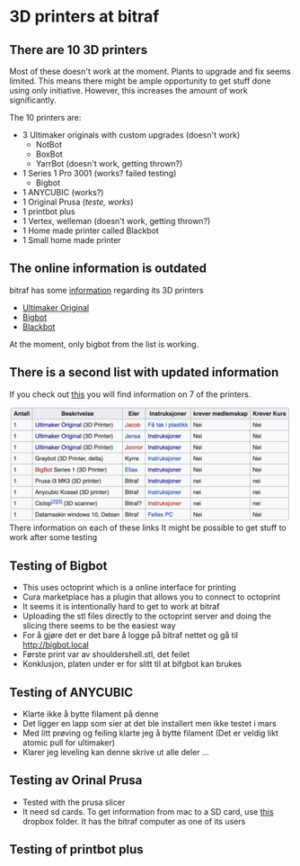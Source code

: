 # 3D printers at bitraf

## There are 10 3D printers
Most of these doesn't work at the moment. Plants to upgrade and fix seems limited. This means there might be ample opportunity to get stuff done using only initiative. However, this increases the amount of work significantly. 

The 10 printers are:
- 3 Ultimaker originals with custom upgrades (doesn't work)
    - NotBot
    - BoxBot
    - YarrBot (doesn't work, getting thrown?)
- 1 Series 1 Pro 3001 (works? failed testing)
    - Bigbot
- 1 ANYCUBIC (works?)
- 1 Original Prusa (*teste, works*)
- 1 printbot plus
- 1 Vertex, welleman (doesn't work, getting thrown?)
- 1 Home made printer called Blackbot
- 1 Small home made printer



## The online information is outdated
bitraf has some [information](https://bitraf.no/wiki/3D_printer) regarding its 3D printers

- [Ultimaker Original](https://bitraf.no/wiki/Ultimaker_Original) 
- [Bigbot](https://bitraf.no/wiki/Bigbot_Instruksjoner) 
- [Blackbot](https://bitraf.no/wiki/Blackbot_Instruksjoner)

At the moment, only bigbot from the list is working.

## There is a second list with updated information 

If you check out [this](https://bitraf.no/wiki/Utstyr_på_Bitraf#Utstyr_i_3D-printer-rommet) you will find information on 7 of the printers. 

![image](printers.png)
There information on each of these links
It might be possible to get stuff to work after some testing




## Testing of Bigbot
- This uses octoprint which is a online interface for printing
- Cura marketplace has a plugin that allows you to connect to octoprint
- It seems it is intentionally hard to get to work at bitraf
- Uploading the stl files directly to the octoprint server and doing the slicing there seems to be the easiest way
- For å gjøre det er det bare å logge på bitraf nettet og 
gå til http://bigbot.local
- Første print var av shouldershell.stl, det feilet 
- Konklusjon, platen under er for slitt til at bifgbot kan brukes

## Testing of ANYCUBIC
- Klarte ikke å bytte filament på denne
- Det ligger en lapp som sier at det ble installert men ikke testet i mars
- Med litt prøving og feiling klarte jeg å bytte filament (Det er veldig likt atomic pull for ultimaker)
- Klarer jeg leveling kan denne skrive ut alle deler ...

## Testing av Orinal Prusa
- Tested with the prusa slicer
- It need sd cards. To get information from mac to a SD card, use [this](https://www.dropbox.com/sh/zbifeqytlzn26l5/AAAw1eMunT_47RaJop2QJn_ya?dl=0) dropbox folder. It has the bitraf computer as one of its users

## Testing of printbot plus


